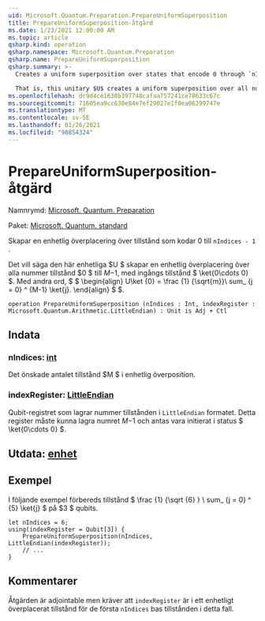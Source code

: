 ```yaml
---
uid: Microsoft.Quantum.Preparation.PrepareUniformSuperposition
title: PrepareUniformSuperposition-åtgärd
ms.date: 1/23/2021 12:00:00 AM
ms.topic: article
qsharp.kind: operation
qsharp.namespace: Microsoft.Quantum.Preparation
qsharp.name: PrepareUniformSuperposition
qsharp.summary: >-
  Creates a uniform superposition over states that encode 0 through `nIndices - 1`.

  That is, this unitary $U$ creates a uniform superposition over all number states $0$ to $M-1$, given an input state $\ket{0\cdots 0}$. In other words, $$ \begin{align} U\ket{0}=\frac{1}{\sqrt{M}}\sum_{j=0}^{M-1}\ket{j}. \end{align} $$.
ms.openlocfilehash: dc9d4ce1638b397748cafaa757241ce78633c67c
ms.sourcegitcommit: 71605ea9cc630e84e7ef29027e1f0ea06299747e
ms.translationtype: MT
ms.contentlocale: sv-SE
ms.lasthandoff: 01/26/2021
ms.locfileid: "98854324"
---
```

# <a name="prepareuniformsuperposition-operation"></a>PrepareUniformSuperposition-åtgärd

Namnrymd: [Microsoft. Quantum. Preparation](xref:Microsoft.Quantum.Preparation)

Paket: [Microsoft. Quantum. standard](https://nuget.org/packages/Microsoft.Quantum.Standard)


Skapar en enhetlig överplacering över tillstånd som kodar 0 till `nIndices - 1` .

Det vill säga den här enhetliga $U $ skapar en enhetlig överplacering över alla nummer tillstånd $0 $ till $M-$1, med ingångs tillstånd $ \ket{0\cdots 0} $. Med andra ord, $ $ \begin{align} U\ket {0} = \frac {1} {\sqrt{m}}\ sum_ {j = 0} ^ {M-1} \ket{j}.
\end{align} $ $.

```qsharp
operation PrepareUniformSuperposition (nIndices : Int, indexRegister : Microsoft.Quantum.Arithmetic.LittleEndian) : Unit is Adj + Ctl
```


## <a name="input"></a>Indata

### <a name="nindices--int"></a>nIndices: [int](xref:microsoft.quantum.lang-ref.int)

Det önskade antalet tillstånd $M $ i enhetlig överposition.


### <a name="indexregister--littleendian"></a>indexRegister: [LittleEndian](xref:Microsoft.Quantum.Arithmetic.LittleEndian)

Qubit-registret som lagrar nummer tillstånden i `LittleEndian` formatet.
Detta register måste kunna lagra numret $M-$1 och antas vara initierat i status $ \ket{0\cdots 0} $.



## <a name="output--unit"></a>Utdata: [enhet](xref:microsoft.quantum.lang-ref.unit)



## <a name="example"></a>Exempel

I följande exempel förbereds tillstånd $ \frac {1} {\sqrt {6} } \ sum_ {j = 0} ^ {5} \ket{j} $ på $3 $ qubits.

```qsharp
let nIndices = 6;
using(indexRegister = Qubit[3]) {
    PrepareUniformSuperposition(nIndices, LittleEndian(indexRegister));
    // ...
}
```

## <a name="remarks"></a>Kommentarer

Åtgärden är adjointable men kräver att `indexRegister` är i ett enhetligt överplacerat tillstånd för de första `nIndices` bas tillstånden i detta fall.